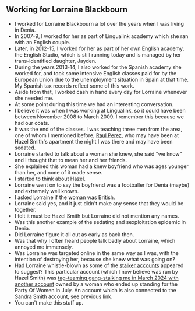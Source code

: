 ## Working for Lorraine Blackbourn

- I worked for Lorraine Blackbourn a lot over the years when I was living in Denia.
- In 2007-9, I worked for her as part of Lingualink academy which she ran with an English couple.
- Later, in 2012-15, I worked for her as part of her own English academy, the English Studio, which is still running today and is managed by her trans-identified daughter, Jayden.
- During the years 2013-14, I also worked for the Spanish academy she worked for, and took some intensive English classes paid for by the European Union due to the unemployment situation in Spain at that time. My Spanish tax records reflect some of this work.
- Aside from that, I worked cash in hand every day for Lorraine whenever she needed me.
- At some point during this time we had an interesting conversation.
- I believe it was when I was working at Lingualink, so it could have been between November 2008 to March 2009. I remember this because we had our coats.
- It was the end of the classes. I was teaching three men from the area, one of whom I mentioned before, [Raul Perez](2007.md#hazel-smith), who may have been at Hazel Smith's apartment the night I was there and may have been sedated.
- Lorraine started to talk about a woman she knew, she said "we know" and I thought that to mean her and her friends.
- She explained this woman had a knew boyfriend who was ages younger than her, and none of it made sense.
- I started to think about Hazel.
- Lorraine went on to say the boyfriend was a footballer for Denia (maybe) and extremely well known.
- I asked Lorraine if the woman was British.
- Lorraine said yes, and it just didn't make any sense that they would be together.
- I felt it must be Hazel Smith but Lorraine did not mention any names.
- Was this another example of the sedating and sexploitation epidemic in Denia.
- Did Lorraine figure it all out as early as back then.
- Was that why I often heard people talk badly about Lorraine, which annoyed me immensely.
- Was Lorraine was targeted online in the same way as I was, with the intention of destroying her, because she knew what was going on?
- Had Lorraine whistle-blown as some of the [stalker accounts](../2024/march.md#lorraine-threats) appeared to suggest? This particular account (which I now believe was run by Hazel Smith) was [tag-teaming gang-stalking me in March 2024 with another account](../2025/january.md#seonaid-dawn-and-granny-smith) owned by a woman who ended up standing for the Party Of Women in July. An account which is also connected to the Sandra Smith account, see previous link. 
- You can't make this stuff up.